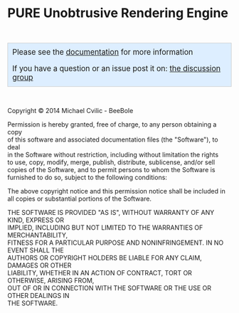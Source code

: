 <h1>PURE Unobtrusive Rendering Engine</h1>

<p>&nbsp;</p>

<div style="background-color:#DDEEFF;border:1px solid #CCCCCC;padding:10px;">
<big>Please see the <a href="http://beebole.com/pure/documentation/">documentation</a> for more information</big><br />&nbsp;<br />
<big>If you have a question or an issue post it on: <a href="http://groups.google.com/group/Pure-Unobtrusive-Rendering-Engine">the discussion group</a></big>
</div>

<p>&nbsp;</p>

<p>Copyright &copy; 2014 Michael Cvilic - BeeBole</p>

<p>Permission is hereby granted, free of charge, to any person obtaining a copy<br/>
of this software and associated documentation files (the "Software"), to deal<br/>
in the Software without restriction, including without limitation the rights<br/>
to use, copy, modify, merge, publish, distribute, sublicense, and/or sell<br/>
copies of the Software, and to permit persons to whom the Software is<br/>
furnished to do so, subject to the following conditions:</p>

<p>The above copyright notice and this permission notice shall be included in<br/>
all copies or substantial portions of the Software.</p>

<p>THE SOFTWARE IS PROVIDED "AS IS", WITHOUT WARRANTY OF ANY KIND, EXPRESS OR<br/>
IMPLIED, INCLUDING BUT NOT LIMITED TO THE WARRANTIES OF MERCHANTABILITY,<br/>
FITNESS FOR A PARTICULAR PURPOSE AND NONINFRINGEMENT. IN NO EVENT SHALL THE<br/>
AUTHORS OR COPYRIGHT HOLDERS BE LIABLE FOR ANY CLAIM, DAMAGES OR OTHER<br/>
LIABILITY, WHETHER IN AN ACTION OF CONTRACT, TORT OR OTHERWISE, ARISING FROM,<br/>
OUT OF OR IN CONNECTION WITH THE SOFTWARE OR THE USE OR OTHER DEALINGS IN<br/>
THE SOFTWARE.</p>
